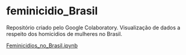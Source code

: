 # feminicidio_Brasil
Repositório criado pelo Google Colaboratory.
Visualização de dados a respeito dos homicidios de mulheres no Brasil. 

[Feminicidios_no_Brasil.ipynb](/Feminicidios_no_Brasil.ipynb)
